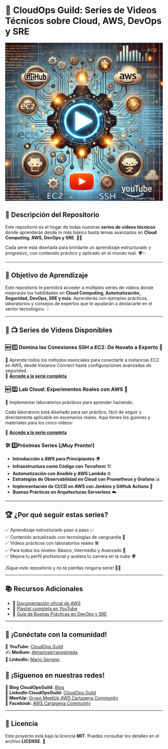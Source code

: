 # 🎥 CloudOps Guild: Series de Videos Técnicos sobre Cloud, AWS, DevOps y SRE

![cloudops-guild](imagenes/series_technical_videos.png)

## 📝 Descripción del Repositorio

Este repositorio es el hogar de todas nuestras **series de videos técnicos** donde aprenderás desde lo más básico hasta temas avanzados en **Cloud Computing, AWS, DevOps y SRE**. 🚀📡

Cada serie está diseñada para brindarte un aprendizaje estructurado y progresivo, con contenido práctico y aplicado en el mundo real. 🌍✨

---

## 🎯 Objetivo de Aprendizaje

Este repositorio te permitirá acceder a múltiples series de videos donde mejorarás tus habilidades en **Cloud Computing, Automatización, Seguridad, DevOps, SRE y más**. Aprenderás con ejemplos prácticos, laboratorios y consejos de expertos que te ayudarán a destacarte en el sector tecnológico. 💡

---

## 📌 📺 Series de Videos Disponibles

### 🆕 1️⃣ **Domina las Conexiones SSH a EC2: De Novato a Experto** 🔐
📍 Aprende todos los métodos esenciales para conectarte a instancias EC2 en AWS, desde Instance Connect hasta configuraciones avanzadas de seguridad.  
🔗 **[Accede a la serie completa](https://github.com/marosepi2020/Series-de-Videos/tree/main/Domina%20las%20Conexiones%20SSH%20a%20EC2%20De%20Novato%20a%20Experto)**

### 🆕 2️⃣ **Lab Cloud: Experimentos Reales con AWS** 🔐
📍 Implementar laboratorios prácticos para aprender haciendo.

Cada laboratorio está diseñado para ser práctico, fácil de seguir y directamente aplicable en escenarios reales. Aquí tienes los guiones y materiales para los cinco videos:

🔗 **[Accede a la serie completa](https://github.com/marosepi2020/Series-de-Videos/tree/main/Lab%20Cloud%20Experimentos%20Reales%20con%20AWS)**

### 🛠️ 3️⃣**Próximas Series (¡Muy Pronto!)**
- **Introducción a AWS para Principiantes** 🌍
- **Infraestructura como Código con Terraform** 🏗️
- **Automatización con Ansible y AWS Lambda** ⚙️
- **Estrategias de Observabilidad en Cloud con Prometheus y Grafana** 📊
- **Implementación de CI/CD en AWS con Jenkins y GitHub Actions** 🔄
- **Buenas Prácticas en Arquitecturas Serverless** ☁️

---

## 🏆 ¿Por qué seguir estas series?

✅ Aprendizaje estructurado paso a paso 📈  
✅ Contenido actualizado con tecnologías de vanguardia 🚀  
✅ Videos prácticos con laboratorios reales 🛠️  
✅ Para todos los niveles: Básico, Intermedio y Avanzado 🎯  
✅ Mejora tu perfil profesional y acelera tu carrera en la nube 🌍  

¡Sigue este repositorio y no te pierdas ninguna serie! 🎥✨

---

## 📚 Recursos Adicionales

- 📖 [Documentación oficial de AWS](https://docs.aws.amazon.com/)
- 🎥 [Playlist completa en YouTube](https://www.youtube.com/@CloudOpsGuildCommunity)
- 📝 [Guía de Buenas Prácticas en DevOps y SRE](URL_BLOG)

---

## 🤝 ¡Conéctate con la comunidad!
🌟 **YouTube:** [CloudOps Guild](https://www.youtube.com/@CloudOpsGuildCommunity)  
✍️ **Medium:** [@marioserranopineda](https://medium.com/@marioserranopineda)  
💼 **LinkedIn:** [Mario Serrano](https://www.linkedin.com/in/mario-rodrigo-serrano-pineda/)  

## 📢 ¡Síguenos en nuestras redes!
📝 **Blog CloudOpsGuild:** [Blog](https://cloudopsguild.com/blog/)  
💼 **LinkedIn CloudOpsGuild:** [CloudOps Guild](https://www.linkedin.com/company/cloudopsguild/)  
📅 **MeetUp:** [Grupo MeetUp AWS Cartagena Community](https://www.meetup.com/es-ES/aws-colombia-cartagena/)  
📘 **Facebook:** [AWS Cartagena Community](https://www.facebook.com/aws.cartagena/)  

---

## 📝 **Licencia**
Este proyecto está bajo la licencia **MIT**. Puedes consultar los detalles en el archivo **LICENSE**. 📜